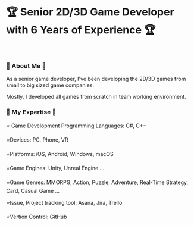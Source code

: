 <h1>🏆 Senior 2D/3D Game Developer with 6 Years of Experience 🏆
</h1>

<br />

### 📌 About Me 📌

As a senior game developer, I've been developing the 2D/3D games from small to big sized game companies.

Mostly, I developed all games from scratch in team working environment.

### 📌 My Expertise 📌

⭐ Game Development Programming Languages: C#, C++

⭐Devices: PC, Phone, VR

⭐Platforms: iOS, Android, Windows, macOS

⭐Game Engines: Unity, Unreal Engine ...

⭐Game Genres: MMORPG, Action, Puzzle, Adventure, Real-Time Strategy, Card, Casual Game ...

⭐Issue, Project tracking tool: Asana, Jira, Trello

⭐Vertion Control: GitHub

